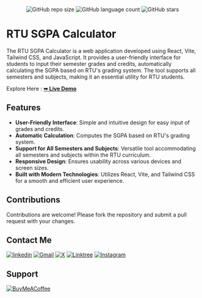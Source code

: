 <div align="center">
  
  ![GitHub repo size](https://img.shields.io/github/repo-size/divyanshdj/RTU-SGPA-CALC)
  ![GitHub language count](https://img.shields.io/github/languages/count/divyanshdj/RTU-SGPA-CALC)
  ![GitHub stars](https://img.shields.io/github/stars/divyanshdj/RTU-SGPA-CALC?style=social)

</div>
<div align="left">

  # RTU SGPA Calculator

  The RTU SGPA Calculator is a web application developed using React, Vite, Tailwind CSS, and JavaScript. It provides a user-friendly interface for students to input their semester grades and credits, automatically calculating the SGPA based on RTU's grading system. The tool supports all semesters and subjects, making it an essential utility for RTU students.

  Explore Here :   <a href="https://rtu-sgpa-calc.vercel.app/" target="_blank"><strong>➥ Live Demo</strong></a>

## Features

- **User-Friendly Interface**: Simple and intuitive design for easy input of grades and credits.
- **Automatic Calculation**: Computes the SGPA based on RTU's grading system.
- **Support for All Semesters and Subjects**: Versatile tool accommodating all semesters and subjects within the RTU curriculum.
- **Responsive Design**: Ensures usability across various devices and screen sizes.
- **Built with Modern Technologies**: Utilizes React, Vite, and Tailwind CSS for a smooth and efficient user experience.

</div>

<div align="left">

## Contributions
Contributions are welcome! Please fork the repository and submit a pull request with your changes.

## Contact Me
  
  [![linkedin](https://img.shields.io/badge/linkedin-0A66C2?style=for-the-badge&logo=linkedin&logoColor=white)](https://www.linkedin.com/in/divyansh-jain-29712726b)
  [![Gmail](https://img.shields.io/badge/Gmail-D14836?style=for-the-badge&logo=gmail&logoColor=white)](mailto:divyanshjain749@gmail.com)
  [![X](https://img.shields.io/badge/X-%23000000.svg?style=for-the-badge&logo=X&logoColor=white)](https://twitter.com/divyansh_dj3)
  [![Linktree](https://img.shields.io/badge/linktree-1de9b6?style=for-the-badge&logo=linktree&logoColor=white)](https://linktr.ee/divyanshdj)
  [![Instagram](https://img.shields.io/badge/Instagram-%23E4405F.svg?style=for-the-badge&logo=Instagram&logoColor=white)](https://www.instagram.com/mr_divyansh_dj/)
  
</div>

## Support

[![BuyMeACoffee](https://img.shields.io/badge/Buy%20Me%20a%20Coffee-ffdd00?style=for-the-badge&logo=buy-me-a-coffee&logoColor=black)](https://buymeacoffee.com/djboss88347) 

